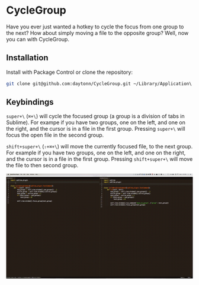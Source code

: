 CycleGroup
==================

Have you ever just wanted a hotkey to cycle the focus from one group to the next? How about simply moving a file to the opposite group? Well, now you can with CycleGroup.

Installation
------------

Install with Package Control or clone the repository:

```sh
git clone git@github.com:daytonn/CycleGroup.git ~/Library/Application\ Support/Sublime\ Text\ 3/Installed\ Packages/CycleGroup
```

Keybindings
-----------

`super+\` (`⌘+\`) will cycle the focused group (a group is a division of tabs in Sublime). For exampe if you have two groups, one on the left, and one on the right, and the cursor is in a file in the first group. Pressing `super+\` will focus the open file in the second group.

`shift+super+\` (`⇧+⌘+\`) will move the currently focused file, to the next group. For example if you have two groups, one on the left, and one on the right, and the cursor is in a file in the first group. Pressing `shift+super+\` will move the file to then second group.

![](https://raw.githubusercontent.com/daytonn/CycleGroup/master/cycle-group.gif)